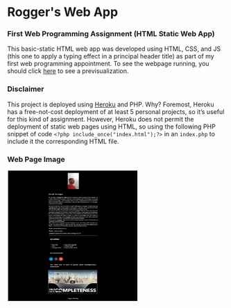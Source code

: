 
# Rogger's Web App
### First Web Programming Assignment  (HTML Static Web App)

This basic-static HTML web app was developed using HTML, CSS, and JS (this one to apply a typing effect in a principal header title) as part of my first web programming appointment. To see the webpage running, you should click [here](https://personal-webpage-assigment-one.herokuapp.com/) to see a previsualization.

### Disclaimer 
This project is deployed using [Heroku](https://dashboard.heroku.com/) and PHP. Why? Foremost, Heroku has a free-not-cost deployment of at least 5 personal projects, so it’s useful for this kind of assignment. However, Heroku does not permit the deployment of static web pages using HTML, so using the following PHP snippet of code ```<?php include_once("index.html");?>``` in an ```index.php``` to include it the corresponding HTML file. 

### Web Page Image
<img src="/images/img.PNG" alt="WebPage" style="height: 300px; width:300px;"/>
